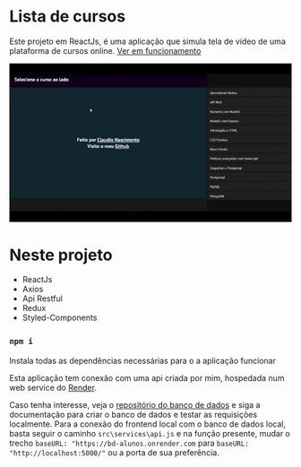 # Lista de cursos

Este projeto em ReactJs, é uma aplicação que simula tela de vídeo de uma plataforma de cursos online.
[Ver em funcionamento]( https://claudionsc.github.io/cursos-frontend/)

<p align="center">
<img width="870" src="src\assets\to_readme\202305181706.gif">
</p>

# Neste projeto

* ReactJs
* Axios
* Api Restful
* Redux
* Styled-Components

### `npm i`

Instala todas as dependências necessárias para o a aplicação funcionar

Esta aplicação tem conexão com uma api criada por mim, hospedada num web service do [Render](https://render.com/).

Caso tenha interesse, veja o [repositório do banco de dados](https://github.com/claudionsc/cursos-backend) e siga a documentação para criar o banco de dados e testar as requisições localmente. Para a conexão do frontend local com o banco de dados local, basta seguir o caminho `src\services\api.js` e na função presente, mudar o trecho `baseURL: "https://bd-alunos.onrender.com` para `baseURL: "http://localhost:5000/"` ou a porta de sua preferência. 
